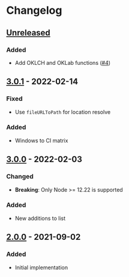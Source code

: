 # Changelog

## [Unreleased][]

### Added

-   Add OKLCH and OKLab functions
    ([#4](https://github.com/niksy/css-functions-list/pull/4))

## [3.0.1][] - 2022-02-14

### Fixed

-   Use `fileURLToPath` for location resolve

### Added

-   Windows to CI matrix

## [3.0.0][] - 2022-02-03

### Changed

-   **Breaking**: Only Node >= 12.22 is supported

### Added

-   New additions to list

## [2.0.0][] - 2021-09-02

### Added

-   Initial implementation

<!-- prettier-ignore-start -->

[2.0.0]: https://github.com/niksy/css-functions-list/tree/v2.0.0
[3.0.0]: https://github.com/niksy/css-functions-list/tree/v3.0.0
[unreleased]: https://github.com/niksy/css-functions-list/compare/v3.0.1...HEAD
[3.0.1]: https://github.com/niksy/css-functions-list/tree/v3.0.1
